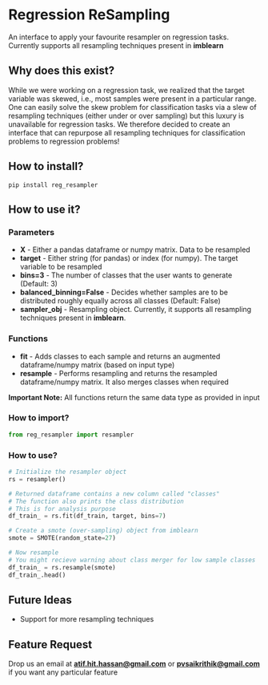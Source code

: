 # Regression ReSampling
An interface to apply your favourite resampler on regression tasks. Currently supports all resampling techniques present in **imblearn**

## Why does this exist?
While we were working on a regression task, we realized that the target variable was skewed, i.e., most samples were present in a particular range. One can easily solve the skew problem for classification tasks via a slew of resampling techniques (either under or over sampling) but this luxury is unavailable for regression tasks. We therefore decided to create an interface that can repurpose all resampling techniques for classification problems to regression problems! 

## How to install?
```pip install reg_resampler```

## How to use it?
### Parameters
- **X** - Either a pandas dataframe or numpy matrix. Data to be resampled
- **target** - Either string (for pandas) or index (for numpy). The target variable to be resampled
- **bins=3** - The number of classes that the user wants to generate (Default: 3)
- **balanced_binning=False** - Decides whether samples are to be distributed roughly equally across all classes (Default: False)
- **sampler_obj** - Resampling object. Currently, it supports all resampling techniques present in **imblearn**.

### Functions
- **fit** - Adds classes to each sample and returns an augmented dataframe/numpy matrix (based on input type)
- **resample** - Performs resampling and returns the resampled dataframe/numpy matrix. It also merges classes when required

**Important Note:** All functions return the same data type as provided in input

### How to import?
```python
from reg_resampler import resampler
```

### How to use?
```python
# Initialize the resampler object
rs = resampler()

# Returned dataframe contains a new column called "classes"
# The function also prints the class distribution
# This is for analysis purpose
df_train_ = rs.fit(df_train, target, bins=7)

# Create a smote (over-sampling) object from imblearn
smote = SMOTE(random_state=27)

# Now resample
# You might recieve warning about class merger for low sample classes
df_train_ = rs.resample(smote)
df_train_.head()
```

## Future Ideas
- Support for more resampling techniques

## Feature Request
Drop us an email at **atif.hit.hassan@gmail.com** or **pvsaikrithik@gmail.com** if you want any particular feature

